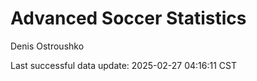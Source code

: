 # Advanced Soccer Statistics
Denis Ostroushko

<!-- gfm -->

Last successful data update: 2025-02-27 04:16:11 CST
